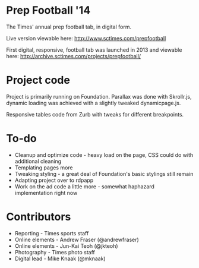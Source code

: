 Prep Football '14
==============

The Times' annual prep football tab, in digital form. 

Live version viewable here: http://www.sctimes.com/prepfootball

First digital, responsive, football tab was launched in 2013 and viewable here: http://archive.sctimes.com/projects/prepfootball/

Project code
==============

Project is primarily running on Foundation. Parallax was done with Skrollr.js, dynamic loading was achieved with a slightly tweaked dynamicpage.js.

Responsive tables code from Zurb with tweaks for different breakpoints.

To-do
==============

* Cleanup and optimize code - heavy load on the page, CSS could do with additional cleaning
* Templating pages more
* Tweaking styling - a great deal of Foundation's basic stylings still remain
* Adapting project over to rdpapp
* Work on the ad code a little more - somewhat haphazard implementation right now

Contributors
==============
* Reporting - Times sports staff
* Online elements - Andrew Fraser (@andrewfraser)
* Online elements - Jun-Kai Teoh (@jkteoh)
* Photography - Times photo staff
* Digital lead - Mike Knaak (@mknaak)
